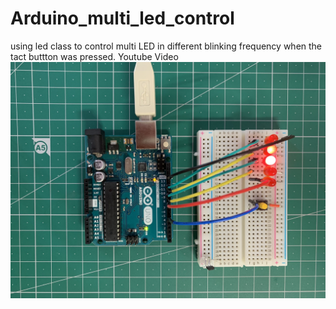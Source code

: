 # Arduino_multi_led_control
using led class to control multi LED in different blinking frequency when the tact buttton was pressed.
Youtube Video
[![Appearance](./figs/Appearance.jpg)](https://youtube.com/shorts/X5qSdysNssQ)
